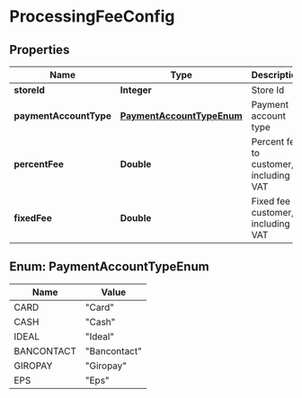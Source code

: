 
# ProcessingFeeConfig

## Properties
Name | Type | Description | Notes
------------ | ------------- | ------------- | -------------
**storeId** | **Integer** | Store Id |  [optional]
**paymentAccountType** | [**PaymentAccountTypeEnum**](#PaymentAccountTypeEnum) | Payment account type |  [optional]
**percentFee** | **Double** | Percent fee to customer, including VAT |  [optional]
**fixedFee** | **Double** | Fixed fee to customer, including VAT |  [optional]


<a name="PaymentAccountTypeEnum"></a>
## Enum: PaymentAccountTypeEnum
Name | Value
---- | -----
CARD | &quot;Card&quot;
CASH | &quot;Cash&quot;
IDEAL | &quot;Ideal&quot;
BANCONTACT | &quot;Bancontact&quot;
GIROPAY | &quot;Giropay&quot;
EPS | &quot;Eps&quot;



